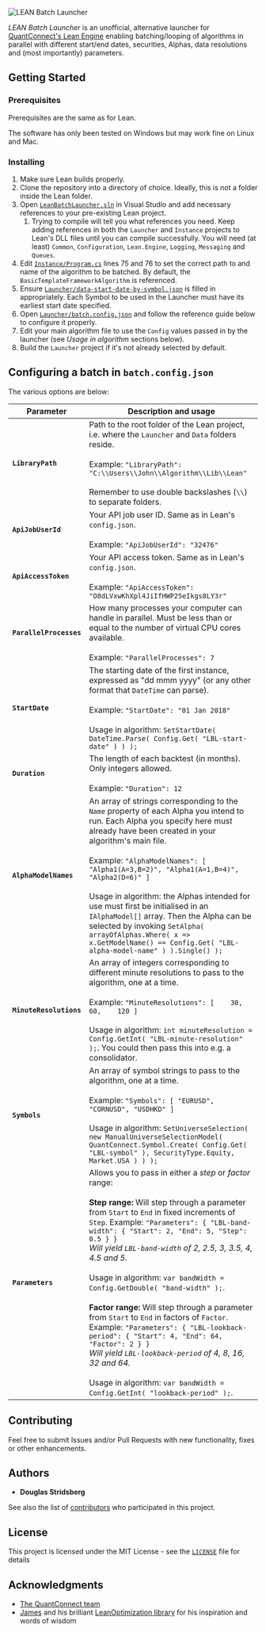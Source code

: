 ![LEAN Batch Launcher](https://user-images.githubusercontent.com/4928988/51481977-1fa4d080-1d8d-11e9-85f2-9ad344d95737.PNG)

*LEAN Batch Launcher* is an unofficial, alternative launcher for [QuantConnect's Lean Engine](https://github.com/quantconnect/lean) enabling batching/looping of algorithms in parallel with different start/end dates, securities, Alphas, data resolutions and (most importantly) parameters.

## Getting Started

### Prerequisites

Prerequisites are the same as for Lean.

The software has only been tested on Windows but may work fine on Linux and Mac.

### Installing

1. Make sure Lean builds properly.
1. Clone the repository into a directory of choice. Ideally, this is not a folder inside the Lean folder.
1. Open [`LeanBatchLauncher.sln`](LeanBatchLauncher.sln) in Visual Studio and add necessary references to your pre-existing Lean project.
   1. Trying to compile will tell you what references you need. Keep adding references in both the `Launcher` and `Instance` projects to Lean's DLL files until you can compile successfully. You will need (at least) `Common`, `Configuration`, `Lean.Engine`, `Logging`, `Messaging` and `Queues`.
1. Edit [`Instance/Program.cs`](Instance/Program.cs) lines 75 and 76 to set the correct path to and name of the algorithm to be batched. By default, the `BasicTemplateFrameworkAlgorithm` is referenced.
1. Ensure [`Launcher/data-start-date-by-symbol.json`](Launcher/data-start-date-by-symbol.json) is filled in appropriately. Each Symbol to be used in the Launcher must have its earliest start date specified.
1. Open [`Launcher/batch.config.json`](Launcher/batch.config.json) and follow the reference guide below to configure it properly.
1. Edit your main algorithm file to use the `Config` values passed in by the launcher (see *Usage in algorithm* sections below).
1. Build the `Launcher` project if it's not already selected by default.

## Configuring a batch in `batch.config.json`

The various options are below:

| Parameter | Description and usage |
|-------------------------|--------------------------------------------------------------------------------------------------------------------------------------------------------------------------------------------------------------------------------------------------------------------------------------------------------------------------------------------------------------------------------------------------------------------------------------------------------------------------------------------------------------------------------------------------------------------------------------------------------------------------------------------------------------------------------------------------------------------------------------------------------------------------------------|
| **`LibraryPath`** | Path to the root folder of the Lean project, i.e. where the `Launcher` and `Data` folders reside. <br><br> Example: `"LibraryPath": "C:\\Users\\John\\Algorithm\\Lib\\Lean"` <br> <br> Remember to use double backslashes (`\\`) to separate folders. |
| **`ApiJobUserId`** | Your API job user ID. Same as in Lean's `config.json`. <br><br> Example: `"ApiJobUserId": "32476"` |
| **`ApiAccessToken`** | Your API access token. Same as in Lean's `config.json`. <br><br> Example: `"ApiAccessToken": "O8dLVxwKhXpl4JiIfHWP25eIkgs8LY3r"` |
| **`ParallelProcesses`** | How many processes your computer can handle in parallel. Must be less than or equal to the number of virtual CPU cores available. <br><br> Example: `"ParallelProcesses": 7` |
| **`StartDate`** | The starting date of the first instance, expressed as "dd mmm yyyy" (or any other format that `DateTime` can parse). <br><br> Example: `"StartDate": "01 Jan 2018"` <br><br> Usage in algorithm: `SetStartDate( DateTime.Parse( Config.Get( "LBL-start-date" ) ) );` |
| **`Duration`** | The length of each backtest (in months). Only integers allowed. <br><br> Example: `"Duration": 12` |
| **`AlphaModelNames`** | An array of strings corresponding to the `Name` property of each Alpha you intend to run. Each Alpha you specify here must already have been created in your algorithm's main file. <br><br> Example: ``` "AlphaModelNames": [ "Alpha1(A=3,B=2)", "Alpha1(A=1,B=4)", "Alpha2(D=6)" ] ``` <br><br> Usage in algorithm: the Alphas intended for use must first be initialised in an `IAlphaModel[]` array. Then the Alpha can be selected by invoking `SetAlpha( arrayOfAlphas.Where( x => x.GetModelName() == Config.Get( "LBL-alpha-model-name" ) ).Single() );` |
| **`MinuteResolutions`** | An array of integers corresponding to different minute resolutions to pass to the algorithm, one at a time. <br><br> Example: ``` "MinuteResolutions": [    30,    60,    120 ] ``` <br><br> Usage in algorithm: `int minuteResolution = Config.GetInt( "LBL-minute-resolution" );`. You could then pass this into e.g. a consolidator. |
| **`Symbols`** | An array of symbol strings to pass to the algorithm, one at a time. <br><br> Example: ``` "Symbols": [ "EURUSD", "CORNUSD", "USDHKD" ] ``` <br><br> Usage in algorithm: `SetUniverseSelection( new ManualUniverseSelectionModel( QuantConnect.Symbol.Create( Config.Get( "LBL-symbol" ), SecurityType.Equity, Market.USA ) ) );` |
| **`Parameters`** | Allows you to pass in either a *step* or *factor* range: <br><br> **Step range:** Will step through a parameter from `Start` to `End` in fixed increments of `Step`. Example: ``` "Parameters": { "LBL-band-width": { "Start": 2, "End": 5, "Step": 0.5 } } ``` <br> *Will yield `LBL-band-width` of 2, 2.5, 3, 3.5, 4, 4.5 and 5.* <br> <br> Usage in algorithm: `var bandWidth = Config.GetDouble( "band-width" );`. <br> <br> **Factor range:** Will step through a parameter from `Start` to `End` in factors of `Factor`. Example: ``` "Parameters": { "LBL-lookback-period": { "Start": 4, "End": 64, "Factor": 2 } } ``` <br> *Will yield `LBL-lookback-period` of 4, 8, 16, 32 and 64.* <br> <br> Usage in algorithm: `var bandWidth = Config.GetInt( "lookback-period" );`. |

## Contributing

Feel free to submit Issues and/or Pull Requests with new functionality, fixes or other enhancements.

## Authors

* **Douglas Stridsberg**

See also the list of [contributors](https://github.com/Doggie52/Lean-Batch-Launcher/contributors) who participated in this project.

## License

This project is licensed under the MIT License - see the [`LICENSE`](LICENSE) file for details

## Acknowledgments

* [The QuantConnect team](https://www.quantconnect.com/)
* [James](https://github.com/jameschch) and his brilliant [LeanOptimization library](https://github.com/jameschch/LeanOptimization) for his inspiration and words of wisdom
